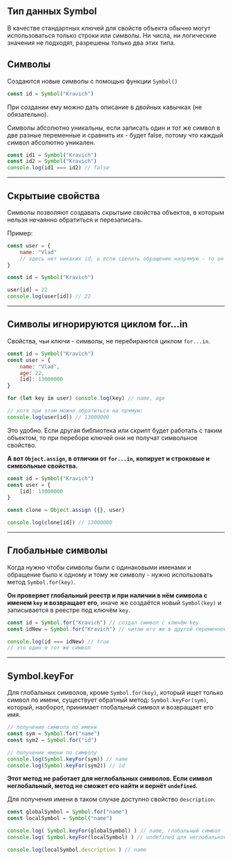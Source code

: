 ## Тип данных Symbol

В качестве стандартных ключей для свойств объекта обычно могут использоваться только строки или символы. Ни числа, ни логические значения не подходят, разрешены только два этих типа.

## Символы

Создаются новые символы с помощью функции `Symbol()`

```javascript
const id = Symbol("Kravich")
```

При создании ему можно дать описание в двойных кавычках (не обязательно).

Символы абсолютно уникальны, если записать один и тот же символ в две разные переменные и сравнить их - будет false, потому что каждый символ абсолютно уникален.

```javascript
const id1 = Symbol("Kravich")
const id2 = Symbol("Kravich")
console.log(id1 === id2) // false
```
***

## Скрытыие свойства

Символы позволяют создавать скрытыие свойства объектов, в которым нельзя нечаянно обратиться и перезаписать.

Пример: 

```javascript
const user = {
    name: "Vlad"
    // здесь нет никаких id, а если сделать обращение напрямую - то он есть
}

const id = Symbol("Kravich")

user[id] = 22
console.log(user[id]) // 22
```
***

## Символы игнорируются циклом for...in

Свойства, чьи ключи - символы, не перебираются циклом `for...in`.

```javascript
const id = Symbol("Kravich")
const user = {
    name: "Vlad",
    age: 22,
    [id]: 13000000
}

for (let key in user) console.log(key) // name, age

// хотя при этом можно обратиться на прямую:
console.log(user[id]) // 13000000
```

Это удобно. Если другая библиотека или скрипт будет работать с таким объектом, то при переборе ключей они не получат символьное свойство.

**А вот `Object.assign`, в отличии от `for...in`, копирует и строковые и символьные свойства.**

```javascript
const id = Symbol("Kravich")
const user = {
    [id]: 13000000
}

const clone = Object.assign ({}, user)

console.log(clone[id]) // 13000000
```
***

## Глобальные символы

Когда нужно чтобы символы были с одинаковыми именами и обращение было к одному и тому же символу - нужно использовать метод `Symbol.for(key)`.

**Он проверяет глобальный реестр и при наличии в нём символа с именем `key` и возвращает его**, иначе же создаётся новый `Symbol(key)` и записывается в реестре под ключём `key`.

```javascript
const id = Symbol.for("Kravich") // создал символ с ключём key
const idNew = Symbol.for("Kravich") // читаю его же в другой переменной

console.log(id === idNew) // true
// это один и тот же символ
```
***

## Symbol.keyFor

Для глобальных символов, кроме `Symbol.for(key)`, который ищет только символ по имени, существует обратный метод: `Symbol.keyFor(sym)`, который, наоборот, принимает глобальный символ и возвращает его имя.

```javascript
// получение символа по имени
const sym = Symbol.for("name")
const sym2 = Symbol.for("id")

// получение имени по символу
console.log(Symbol.keyFor(sym)) // name
console.log(Symbol.keyFor(sym2)) // id
```

**Этот метод не работает для неглобальных символов. Если символ неглобальный, метод не сможет его найти и вернёт `undefined`.** 

Для получения имени в таком случае доступно свойство `description`.

```javascript
const globalSymbol = Symbol.for("name")
const localSymbol = Symbol("name")

console.log( Symbol.keyFor(globalSymbol) ) // name, глобальный символ
console.log( Symbol.keyFor(localSymbol) ) // undefined для неглобального символа

console.log(localSymbol.description ) // name
```